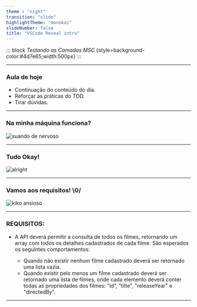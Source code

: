 ```yaml
---
theme : "night"
transition: "slide"
highlightTheme: "monokai"
slideNumber: false
title: "VSCode Reveal intro"
---
```


::: block
*Testando as Camadas MSC* {style=background-color:#4d7e65;width:500px}
::: 

---

### Aula de hoje
- Continuação do conteúdo do dia.
- Reforçar as práticas do TDD.
- Tirar dúvidas.

---

### Na minha máquina funciona?
![suando de nervoso](https://c.tenor.com/dTP4cRnO9bEAAAAC/sweating-nervous.gif)

---

### Tudo Okay!
![alright](https://c.tenor.com/5UG-iFT2oJEAAAAC/vale-thumbs-up.gif)

---

### Vamos aos requisitos! \0/
![kiko ansioso](https://c.tenor.com/al5SEO8QmLMAAAAC/chavo-quico.gif)

---

<!-- .slide: style="font-size: 28px;" -->
### REQUISITOS:

- A API deverá permitir a consulta de todos os filmes, retornando um array com todos os detalhes cadastrados de cada filme. São esperados os seguintes comportamentos:

    -  Quando não existir nenhum filme cadastrado deverá ser retornado uma lista vazia. 
    -  Quando existir pelo menos um filme cadastrado deverá ser retornado uma lista de filmes, onde cada elemento deverá conter todas as propriedades dos filmes: "id", "title", "releaseYear" e "directedBy".

---